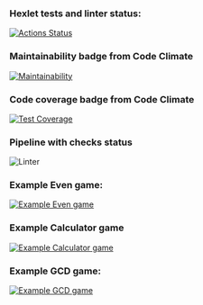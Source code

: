 ### Hexlet tests and linter status:
[![Actions Status](https://github.com/v-aksenov/java-project-lvl1/workflows/hexlet-check/badge.svg)](https://github.com/v-aksenov/java-project-lvl1/actions)
### Maintainability badge from Code Climate
[![Maintainability](https://api.codeclimate.com/v1/badges/a99a88d28ad37a79dbf6/maintainability)](https://codeclimate.com/github/codeclimate/codeclimate/maintainability)
### Code coverage  badge from Code Climate
[![Test Coverage](https://api.codeclimate.com/v1/badges/a99a88d28ad37a79dbf6/test_coverage)](https://codeclimate.com/github/codeclimate/codeclimate/test_coverage)
### Pipeline with checks status
![Linter](https://github.com/v-aksenov/java-project-lvl1/actions/workflows/java-ci.yml/badge.svg)

### Example Even game:
[![Example Even game](https://asciinema.org/a/kfufgXhCcZkaF8DaD2ansjt30.svg)](https://asciinema.org/a/kfufgXhCcZkaF8DaD2ansjt30)
### Example Calculator game
[![Example Calculator game](https://asciinema.org/a/NgypRm2hLA5esbAQdksGhD4Bf.svg)](https://asciinema.org/a/NgypRm2hLA5esbAQdksGhD4Bf)
### Example GCD game:
[![Example GCD game](https://asciinema.org/a/AaesadDEh0AyTpLRNhOzWOg8l.svg)](https://asciinema.org/a/AaesadDEh0AyTpLRNhOzWOg8l)